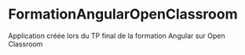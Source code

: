 # FormationAngularOpenClassroom
Application créée lors du TP final de la formation Angular sur Open Classroom
